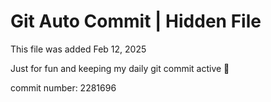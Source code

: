 # Git Auto Commit | Hidden File

This file was added Feb 12, 2025

Just for fun and keeping my daily git commit active 🤪

commit number: 2281696
